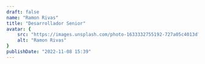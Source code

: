 ```yaml
---
draft: false
name: "Ramon Rivas"
title: "Desarrollador Senior"
avatar: {
    src: "https://images.unsplash.com/photo-1633332755192-727a05c4013d?&fit=crop&w=280",
    alt: "Ramon Rivas"
}
publishDate: "2022-11-08 15:39"
---
```

